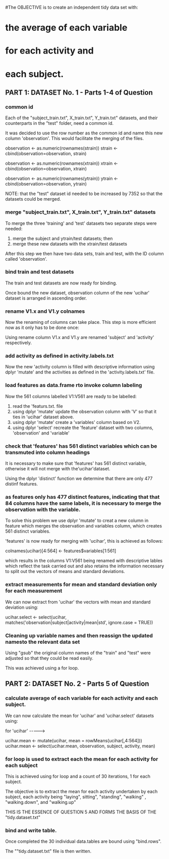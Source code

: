 #The OBJECTIVE is to create an independent tidy data set with:
# the average of each variable
# for each activity and 
# each subject.



## PART 1: DATASET No. 1 - Parts 1-4 of Question

### common id


Each of the "subject_train.txt", X_train.txt", Y_train.txt" datasets, and their counterparts in the "test" folder, need a common id.

It was decided to use the row number as the common id and name this new column 'observation'.  This would facilitate the merging of the files.

observation <- as.numeric(rownames(strain))
strain <- cbind(observation=observation, strain)

observation <- as.numeric(rownames(xtrain))
xtrain <- cbind(observation=observation, xtrain)

observation <- as.numeric(rownames(ytrain))
ytrain <- cbind(observation=observation, ytrain)

NOTE: that the "test" dataset id needed to be increased by 7352 so that the datasets could be merged.

### merge "subject_train.txt", X_train.txt", Y_train.txt" datasets

To merge the three 'training' and 'test' datasets two separate steps were needed:

1. merge the subject and ytrain/test datasets; then
2. merge these new datasets with the xtrain/test datasets

After this step we then have two data sets, train and test, with the ID column called 'observation'.


### bind train and test datasets

The train and test datasets are now ready for binding.

Once bound the new dataset, observation column of the new 'ucihar' dataset is arranged in ascending order.

### rename V1.x and V1.y colnames

Now the renaming of columns can take place.  This step is more efficient now as it only has to be done once:

Using rename column V1.x and V1.y are renamed 'subject' and 'activity' respectively.

### add activity as defined in activity.labels.txt

Now the new 'activity column is filled with descriptive information using dplyr 'mutate' and the activities as defined in the 'activity.labels.txt' file.

### load features as data.frame rto invoke column labeling

Now the 561 columns labelled V1:V561 are ready to be labelled:

1. read the 'featurs.txt. file
2. using dplyr 'mutate' update the observation column with 'V' so that it ties in 'ucihar' dataset above.
3. using dplyr 'mutate' create a 'variables' column based on V2.
4. using dplyr 'select' recreate the 'feature' dataset with two columns, 'observation' and 'variable'


### check that 'features' has 561 distinct variables which can be transmuted into column headings

It is necessary to make sure that 'features' has 561 distinct variable, otherwise it will not merge with the'ucihar'dataset.

Using the dplyr 'distinct' function we determine that there are only 477 distinf features.

### as features only has 477 distinct features, indicating that that 84 columns have the same labels, it is necessary to merge the  observation with the variable.

To solve this problem we use dplyr 'mutate' to creat a new column in feature which merges the observation and variables column, which creates 561 distinct variables.

'features' is now ready for merging with 'ucihar', this is achieved as follows:

colnames(ucihar)[4:564] <- features$variables[1:561]

which results in the columns V1:V561 being renamed with descriptive lables which reflect the task carried out and also retains the information necessary to split out the vectors of means and standard deviations.

### extract measurements for mean and standard deviation only for each measurement

We can now extract from 'ucihar' the vectors with mean and standard deviation using:

ucihar.select <- select(ucihar, matches('observation|subject|activity|mean|std', ignore.case = TRUE))

### Cleaning up variable names and then reassign the updated namesto the relevant data set

Using "gsub" the original column names of the "train" and "test" were adjusted so that they could be read easily.

This was achieved using a for loop.


## PART 2: DATASET No. 2 - Parts 5 of Question


### calculate average of each variable for each activity and each subject.

We can now calculate the mean for 'ucihar' and 'ucihar.select' datasets using:

for 'ucihar' ----->

ucihar.mean <- mutate(ucihar, mean = rowMeans(ucihar[,4:564]))
ucihar.mean <- select(ucihar.mean, observation, subject, activity, mean)

### for loop is used to extract each the mean for each activity for each subject

This is achieved using for loop and a count of 30 iterations, 1 for each subject.  

The objective is to extract the mean for each activity undertaken by each subject, each activity being "laying", sitting", "standing", "walking"	, "walking.down", and "walking.up"

THIS IS THE ESSENCE OF QUESTION 5 AND FORMS THE BASIS OF THE "tidy.dataset.txt"

### bind and write table.

Once completed the 30 individual data.tables are bound using "bind.rows".

The ""tidy.dataset.txt" file is then written.









